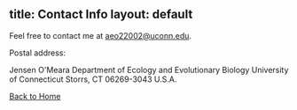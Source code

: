 title: Contact Info
layout: default
---

Feel free to contact me at aeo22002@uconn.edu.

Postal address: 

Jensen O'Meara
Department of Ecology and Evolutionary Biology 
University of Connecticut 
Storrs, CT 06269-3043
U.S.A.

[Back to Home](https://jensenomeara.github.io/)
